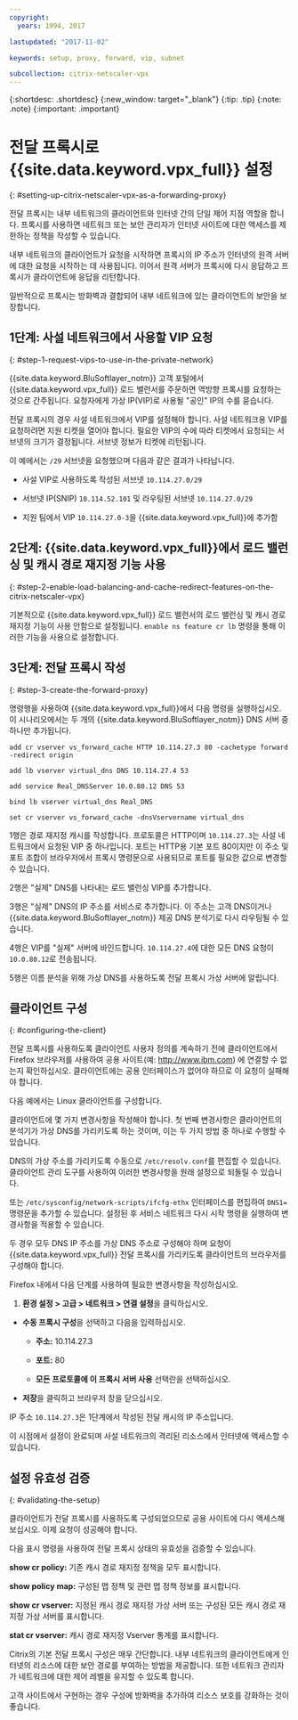 ```yaml
---
copyright:
  years: 1994, 2017

lastupdated: "2017-11-02"

keywords: setup, proxy, forward, vip, subnet

subcollection: citrix-netscaler-vpx
---
```


{:shortdesc: .shortdesc}
{:new_window: target="_blank"}
{:tip: .tip}
{:note: .note}
{:important: .important}

# 전달 프록시로 {{site.data.keyword.vpx_full}} 설정
{: #setting-up-citrix-netscaler-vpx-as-a-forwarding-proxy}

전달 프록시는 내부 네트워크의 클라이언트와 인터넷 간의 단일 제어 지점 역할을 합니다. 프록시를 사용하면 네트워크 또는 보안 관리자가 인터넷 사이트에 대한 액세스를 제한하는 정책을 작성할 수 있습니다.

내부 네트워크의 클라이언트가 요청을 시작하면 프록시의 IP 주소가 인터넷의 원격 서버에 대한 요청을 시작하는 데 사용됩니다. 이어서 원격 서버가 프록시에 다시 응답하고 프록시가 클라이언트에 응답을 리턴합니다.

일반적으로 프록시는 방화벽과 결합되어 내부 네트워크에 있는 클라이언트의 보안을 보장합니다.

## 1단계: 사설 네트워크에서 사용할 VIP 요청
{: #step-1-request-vips-to-use-in-the-private-network}

{{site.data.keyword.BluSoftlayer_notm}} 고객 포털에서 {{site.data.keyword.vpx_full}} 로드 밸런서를 주문하면 역방향 프록시를 요청하는 것으로 간주됩니다. 요청자에게 가상 IP(VIP)로 사용될 "공인" IP의 수를 묻습니다.

전달 프록시의 경우 사설 네트워크에서 VIP를 설정해야 합니다. 사설 네트워크용 VIP를 요청하려면 지원 티켓을 열어야 합니다. 필요한 VIP의 수에 따라 티켓에서 요청되는 서브넷의 크기가 결정됩니다. 서브넷 정보가 티켓에 리턴됩니다.

이 예에서는 `/29` 서브넷을 요청했으며 다음과 같은 결과가 나타납니다.

* 사설 VIP로 사용하도록 작성된 서브넷 `10.114.27.0/29`

* 서브넷 IP(SNIP) `10.114.52.101` 및 라우팅된 서브넷 `10.114.27.0/29`

* 지원 팀에서 VIP `10.114.27.0-3`을 {{site.data.keyword.vpx_full}}에 추가함

## 2단계: {{site.data.keyword.vpx_full}}에서 로드 밸런싱 및 캐시 경로 재지정 기능 사용
{: #step-2-enable-load-balancing-and-cache-redirect-features-on-the-citrix-netscaler-vpx}

기본적으로 {{site.data.keyword.vpx_full}} 로드 밸런서의 로드 밸런싱 및 캐시 경로 재지정 기능이 사용 안함으로 설정됩니다. `enable ns feature cr lb` 명령을 통해 이러한 기능을 사용으로 설정합니다.


## 3단계: 전달 프록시 작성
{: #step-3-create-the-forward-proxy}

명령행을 사용하여 {{site.data.keyword.vpx_full}}에서 다음 명령을 실행하십시오. 이 시나리오에서는 두 개의 {{site.data.keyword.BluSoftlayer_notm}} DNS 서버 중 하나만 추가됩니다.  

```
add cr vserver vs_forward_cache HTTP 10.114.27.3 80 -cachetype forward -redirect origin

add lb vserver virtual_dns DNS 10.114.27.4 53

add service Real_DNSServer 10.0.80.12 DNS 53

bind lb vserver virtual_dns Real_DNS

set cr vserver vs_forward_cache -dnsVservername virtual_dns
```

1행은 경로 재지정 캐시를 작성합니다. 프로토콜은 HTTP이며 `10.114.27.3`는 사설 네트워크에서 요청된 VIP 중 하나입니다. 포트는 HTTP용 기본 포트 80이지만 이 주소 및 포트 조합이 브라우저에서 프록시 명령문으로 사용되므로 포트를 필요한 값으로 변경할 수 있습니다.

2행은 "실제" DNS를 나타내는 로드 밸런싱 VIP를 추가합니다.

3행은 "실제" DNS의 IP 주소를 서비스로 추가합니다. 이 주소는 고객 DNS이거나 {{site.data.keyword.BluSoftlayer_notm}} 제공 DNS 분석기로 다시 라우팅될 수 있습니다.

4행은 VIP를 "실제" 서버에 바인드합니다. `10.114.27.4`에 대한 모든 DNS 요청이 `10.0.80.12`로 전송됩니다.

5행은 이름 분석을 위해 가상 DNS를 사용하도록 전달 프록시 가상 서버에 알립니다.

## 클라이언트 구성
{: #configuring-the-client}

전달 프록시를 사용하도록 클라이언트 사용자 정의를 계속하기 전에 클라이언트에서 Firefox 브라우저를 사용하여 공용 사이트(예: http://www.ibm.com) 에 연결할 수 없는지 확인하십시오. 클라이언트에는 공용 인터페이스가 없어야 하므로 이 요청이 실패해야 합니다.

다음 예에서는 Linux 클라이언트를 구성합니다.

클라이언트에 몇 가지 변경사항을 작성해야 합니다. 첫 번째 변경사항은 클라이언트의 분석기가 가상 DNS를 가리키도록 하는 것이며, 이는 두 가지 방법 중 하나로 수행할 수 있습니다.

DNS의 가상 주소를 가리키도록 수동으로 `/etc/resolv.conf`를 편집할 수 있습니다. 클라이언트 관리 도구를 사용하여 이러한 변경사항을 원래 설정으로 되돌릴 수 있습니다.  

또는 `/etc/sysconfig/network-scripts/ifcfg-ethx` 인터페이스를 편집하여 `DNS1=` 명령문을 추가할 수 있습니다. 설정된 후 서비스 네트워크 다시 시작 명령을 실행하여 변경사항을 적용할 수 있습니다.

두 경우 모두 DNS IP 주소를 가상 DNS 주소로 구성해야 하며 요청이 {{site.data.keyword.vpx_full}} 전달 프록시를 가리키도록 클라이언트의 브라우저를 구성해야 합니다.

Firefox 내에서 다음 단계를 사용하여 필요한 변경사항을 작성하십시오.

1. **환경 설정 > 고급 > 네트워크 > 연결 설정**을 클릭하십시오.

* **수동 프록시 구성**을 선택하고 다음을 입력하십시오.

  * **주소:** 10.114.27.3

  * **포트:** 80

  * **모든 프로토콜에 이 프록시 서버 사용** 선택란을 선택하십시오.

* **저장**을 클릭하고 브라우저 창을 닫으십시오.

IP 주소 `10.114.27.3`은 1단계에서 작성된 전달 캐시의 IP 주소입니다.

이 시점에서 설정이 완료되며 사설 네트워크의 격리된 리소스에서 인터넷에 액세스할 수 있습니다.

## 설정 유효성 검증
{: #validating-the-setup}

클라이언트가 전달 프록시를 사용하도록 구성되었으므로 공용 사이트에 다시 액세스해 보십시오. 이제 요청이 성공해야 합니다.

다음 표시 명령을 사용하여 전달 프록시 상태의 유효성을 검증할 수 있습니다.

**show cr policy:** 기존 캐시 경로 재지정 정책을 모두 표시합니다.

**show policy map:** 구성된 맵 정책 및 관련 맵 정책 정보를 표시합니다.

**show cr vserver:** 지정된 캐시 경로 재지정 가상 서버 또는 구성된 모든 캐시 경로 재지정 가상 서버를 표시합니다.

**stat cr vserver:** 캐시 경로 재지정 Vserver 통계를 표시합니다.

Citrix의 기본 전달 프록시 구성은 매우 간단합니다. 내부 네트워크의 클라이언트에게 인터넷의 리소스에 대한 보안 경로를 부여하는 방법을 제공합니다. 또한 네트워크 관리자가 네트워크에 대한 제어 레벨을 유지할 수 있도록 합니다.

고객 사이트에서 구현하는 경우 구성에 방화벽을 추가하여 리소스 보호를 강화하는 것이 좋습니다.
